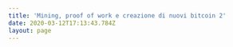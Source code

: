 ```yaml
---
title: 'Mining, proof of work e creazione di nuovi bitcoin 2'
date: 2020-03-12T17:13:43.784Z
layout: page
---
```

